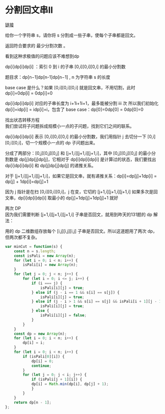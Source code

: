 # 分割回文串II

[链接](https://leetcode.cn/problems/palindrome-partitioning-ii/description/)  

给你一个字符串 s，请你将 s 分割成一些子串，使每个子串都是回文。  

返回符合要求的 最少分割次数 。    



看到这种求极值的问题应该不难想到dp   

dp[i]dp[i]dp[i] ：索引 0 到 i 的子串 [0,i][0,i][0,i] 的最小分割数  

题目求：dp[n−1]dp[n-1]dp[n−1] , n 为字符串 s 的长度  

base case 是什么？如果 [0,i][0,i][0,i] 就是回文串，不用切割，此时 dp[i]=0dp[i] = 0dp[i]=0  

dp[i]dp[i]dp[i] 对应的子串长度为 i+1i+1i+1，最多能被分割 iii 次 所以我们初始化 dp[i]=idp[i] = idp[i]=i，包含了 base case：dp[0]=0dp[0] = 0dp[0]=0   

找出状态转移方程  
我们尝试将子问题拆成规模小一点的子问题，找到它们之间的联系。  

dp[i]dp[i]dp[i] 表示 [0,i][0,i][0,i] 的最小分割数，我们用指针 j 去切分一下 [0,i][0,i][0,i]，切一个规模小一点的 dp 子问题出来。  

分成了两部分：[0,j][0,j][0,j] 和 [j+1,i][j+1,i][j+1,i]，其中 [0,j][0,j][0,j] 的最小分割数是 dp[j]dp[j]dp[j]，它相对于 dp[i]dp[i]dp[i] 是计算过的状态，我们要找出 dp[i]dp[i]dp[i] 和 dp[j]dp[j]dp[j] 的递推关系。 

对于 [j+1,i][j+1,i][j+1,i]，如果它是回文串，就有递推关系：dp[i]=dp[j]+1dp[i] = dp[j] + 1dp[i]=dp[j]+1  

因为 j 指针是在扫 [0,i][0,i][0,i]，j 在变，它切的 [j+1,i][j+1,i][j+1,i] 如果多次是回文串，dp[i]dp[i]dp[i] 取最小的 dp[j]+1dp[j]+1dp[j]+1 就好 
 
两次 DP  
因为我们需要判断 [j+1,i][j+1,i][j+1,i] 子串是否回文，就用到昨天的131题的 dp 解法：  
 
用的 dp 二维数组存放每个 [i,j][i,j][i,j] 子串是否回文。所以这道题用了两次 dp，但两次都不复杂。  



```js
var minCut = function(s) {
    const n = s.length;
    const isPali = new Array(n);
    for (let i = 0; i < n; i++) {
        isPali[i] = new Array(n);
    }                            
    for (let j = 0; j < n; j++) {
        for (let i = 0; i <= j; i++) {
            if (i === j) {
                isPali[i][j] = true;
            } else if (j - i == 1 && s[i] == s[j]) {
                isPali[i][j] = true;
            } else if (j - i > 1 && s[i] == s[j] && isPali[i + 1][j - 1]) {
                isPali[i][j] = true;
            } else {
                isPali[i][j] = false;
            }
        } 
    }    
    const dp = new Array(n);
    for (let i = 0; i < n; i++) {
        dp[i] = i;
    }    
    for (let i = 0; i < n; i++) {
        if (isPali[0][i]) {
            dp[i] = 0;
            continue;
        }
        for (let j = 0; j < i; j++) {
            if (isPali[j + 1][i]) {
            dp[i] = Math.min(dp[i], dp[j] + 1);
            }
        }
    }
    return dp[n - 1];
};
```